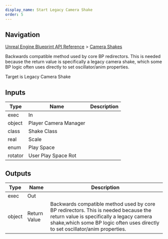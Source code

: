 ```yaml
---
display_name: Start Legacy Camera Shake
order: 5
---
```

## Navigation

[Unreal Engine Blueprint API Reference](https://dev.epicgames.com/documentation/en-us/unreal-engine/BlueprintAPI) > [Camera Shakes](https://dev.epicgames.com/documentation/en-us/unreal-engine/BlueprintAPI/CameraShakes)

Backwards compatible method used by core BP redirectors. This is needed because the return value is specifically a legacy camera shake,
which some BP logic often uses directly to set oscillator/anim properties.

Target is Legacy Camera Shake

## Inputs

| Type | Name | Description |
| --- | --- | --- |
| exec | In |  |
| object | Player Camera Manager |  |
| class | Shake Class |  |
| real | Scale |  |
| enum | Play Space |  |
| rotator | User Play Space Rot |  |

## Outputs

| Type | Name | Description |
| --- | --- | --- |
| exec | Out |  |
| object | Return Value | Backwards compatible method used by core BP redirectors. This is needed because the return value is specifically a legacy camera shake,which some BP logic often uses directly to set oscillator/anim properties. |
